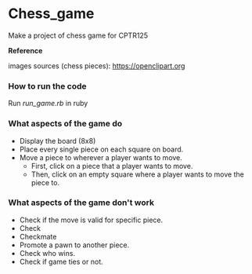 # Chess_game
Make a project of chess game for CPTR125

**Reference**

images sources (chess pieces): https://openclipart.org

### How to run the code
Run *run_game.rb* in ruby

### What aspects of the game do
- Display the board (8x8) <br>
- Place every single piece on each square on board. <br>
- Move a piece to wherever a player wants to move. <br>
    - First, click on a piece that a player wants to move. <br>
    - Then, click on an empty square where a player wants to move the piece to. <br>

### What aspects of the game don't work
- Check if the move is valid for specific piece. <br>
- Check <br>
- Checkmate <br>
- Promote a pawn to another piece. <br>
- Check who wins. <br>
- Check if game ties or not. <br>
